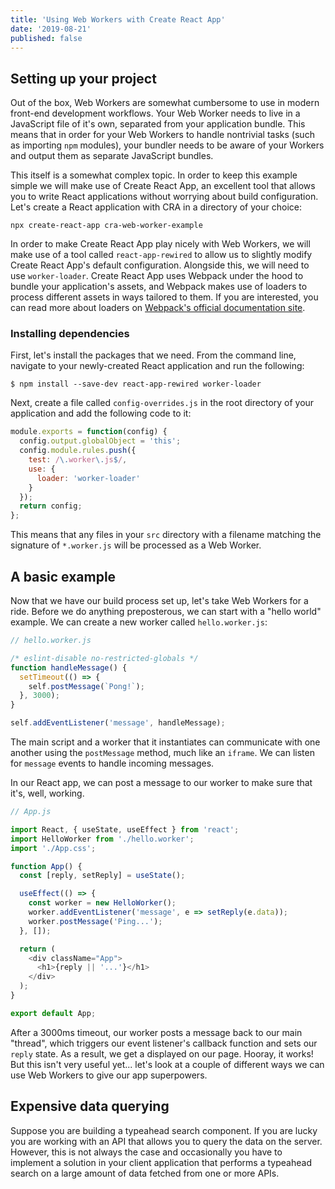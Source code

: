 ```yaml
---
title: 'Using Web Workers with Create React App'
date: '2019-08-21'
published: false
---
```


## Setting up your project

Out of the box, Web Workers are somewhat cumbersome to use in modern front-end development workflows. Your Web Worker needs to live in a JavaScript file of it's own, separated from your application bundle. This means that in order for your Web Workers to handle nontrivial tasks (such as importing `npm` modules), your bundler needs to be aware of your Workers and output them as separate JavaScript bundles.

This itself is a somewhat complex topic. In order to keep this example simple we will make use of Create React App, an excellent tool that allows you to write React applications without worrying about build configuration. Let's create a React application with CRA in a directory of your choice:

```
npx create-react-app cra-web-worker-example
```

In order to make Create React App play nicely with Web Workers, we will make use of a tool called `react-app-rewired` to allow us to slightly modify Create React App's default configuration. Alongside this, we will need to use `worker-loader`. Create React App uses Webpack under the hood to bundle your application's assets, and Webpack makes use of loaders to process different assets in ways tailored to them. If you are interested, you can read more about loaders on [Webpack's official documentation site](https://webpack.js.org/loaders/).

### Installing dependencies

First, let's install the packages that we need. From the command line, navigate to your newly-created React application and run the following:

```
$ npm install --save-dev react-app-rewired worker-loader
```

Next, create a file called `config-overrides.js` in the root directory of your application and add the following code to it:

```js
module.exports = function(config) {
  config.output.globalObject = 'this';
  config.module.rules.push({
    test: /\.worker\.js$/,
    use: {
      loader: 'worker-loader'
    }
  });
  return config;
};
```

This means that any files in your `src` directory with a filename matching the signature of `*.worker.js` will be processed as a Web Worker.

## A basic example

Now that we have our build process set up, let's take Web Workers for a ride. Before we do anything preposterous, we can start with a "hello world" example. We can create a new worker called `hello.worker.js`:

```js
// hello.worker.js

/* eslint-disable no-restricted-globals */
function handleMessage() {
  setTimeout(() => {
    self.postMessage(`Pong!`);
  }, 3000);
}

self.addEventListener('message', handleMessage);
```

The main script and a worker that it instantiates can communicate with one another using the `postMessage` method, much like an `iframe`. We can listen for `message` events to handle incoming messages.

In our React app, we can post a message to our worker to make sure that it's, well, working.

```js
// App.js

import React, { useState, useEffect } from 'react';
import HelloWorker from './hello.worker';
import './App.css';

function App() {
  const [reply, setReply] = useState();

  useEffect(() => {
    const worker = new HelloWorker();
    worker.addEventListener('message', e => setReply(e.data));
    worker.postMessage('Ping...');
  }, []);

  return (
    <div className="App">
      <h1>{reply || '...'}</h1>
    </div>
  );
}

export default App;
```

After a 3000ms timeout, our worker posts a message back to our main "thread", which triggers our event listener's callback function and sets our `reply` state. As a result, we get a displayed on our page. Hooray, it works! But this isn't very useful yet... let's look at a couple of different ways we can use Web Workers to give our app superpowers.

## Expensive data querying

Suppose you are building a typeahead search component. If you are lucky you are working with an API that allows you to query the data on the server. However, this is not always the case and occasionally you have to implement a solution in your client application that performs a typeahead search on a large amount of data fetched from one or more APIs.
